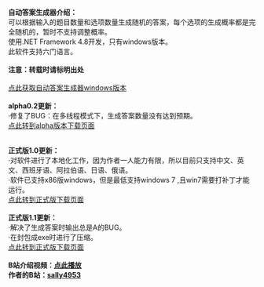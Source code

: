 **自动答案生成器介绍：** <br>
  可以根据输入的题目数量和选项数量生成随机的答案，每个选项的生成概率都是完全随机的，暂时不支持调整概率。<br>
  使用.NET Framework 4.8开发，只有windows版本。<br>
  此软件支持六门语言。<br> <br>
**注意：转载时请标明出处** <br> <br>
[点此获取自动答案生成器windows版本](https://github.com/sally4952/Automatic-Answer-Generator/releases) <br> <br>
**alpha0.2更新：** <br>
  ·修复了BUG：在多线程模式下，生成答案数量没有达到预期。<br>
  [点此转到alpha版本下载页面](https://github.com/sally4952/Automatic-Answer-Generator/releases/tag/alpha) <br> <br>

**正式版1.0更新：** <br>
  ·对软件进行了本地化工作，因为作者一人能力有限，所以目前只支持中文、英文、西班牙语、阿拉伯语、日语、俄语。 <br>
  ·软件已支持x86版windows，但是最低支持windows 7 ,且win7需要打补丁才能运行。 <br>
  [点此转到正式版下载页面](https://github.com/sally4952/Automatic-Answer-Generator/releases/tag/release) <br> <br>
**正式版1.1更新：** <br>
  ·解决了生成答案时输出总是A的BUG。 <br>
  ·在封包成exe时进行了压缩。 <br>
  [点此转到正式版下载页面](https://github.com/sally4952/Automatic-Answer-Generator/releases/tag/release) <br> <br>
**B站介绍视频：[点此播放](https://www.bilibili.com/video/BV1zrUiYhE5J)** <br>
**作者的B站：[sally4953](https://space.bilibili.com/3546639253899334)**
